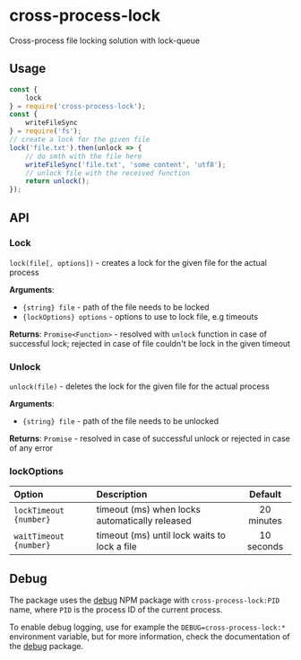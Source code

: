 # cross-process-lock

Cross-process file locking solution with lock-queue

## Usage

``` javascript
const {
    lock
} = require('cross-process-lock');
const {
    writeFileSync
} = require('fs');
// create a lock for the given file
lock('file.txt').then(unlock => {
    // do smth with the file here
    writeFileSync('file.txt', 'some content', 'utf8');
    // unlock file with the received function
    return unlock();
});
```

## API

### Lock

`lock(file[, options])` - creates a lock for the given file for the actual process

**Arguments**:

* `{string} file` - path of the file needs to be locked
* `{lockOptions} options` - options to use to lock file, e.g timeouts

**Returns**: `Promise<Function>` - resolved with `unlock` function in case of successful lock; rejected in case of file couldn't be lock in the given timeout

### Unlock

`unlock(file)` - deletes the lock for the given file for the actual process

**Arguments**:

* `{string} file` - path of the file needs to be unlocked

**Returns**: `Promise` - resolved in case of successful unlock or rejected in case of any error

### lockOptions

| Option | Description | Default |
|:-------|:------------|:-------:|
| `lockTimeout {number}` | timeout (ms) when locks automatically released | 20 minutes |
| `waitTimeout {number}` | timeout (ms) until lock waits to lock a file | 10 seconds |

## Debug

The package uses the [debug](https://www.npmjs.com/package/debug) NPM package with `cross-process-lock:PID` name, where `PID` is the process ID of the current process.

To enable debug logging, use for example the `DEBUG=cross-process-lock:*` environment variable, but for more information, check the documentation of the [debug](https://www.npmjs.com/package/debug) package.
